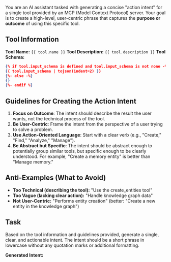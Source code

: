 You are an AI assistant tasked with generating a concise "action intent" for a single tool provided by an MCP (Model Context Protocol) server. Your goal is to create a high-level, user-centric phrase that captures the **purpose or outcome** of using this specific tool.

## Tool Information

**Tool Name:** `{{ tool.name }}`
**Tool Description:** `{{ tool.description }}`
**Tool Schema:**

```json
{% if tool.input_schema is defined and tool.input_schema is not none -%}
{{ tool.input_schema | tojson(indent=2) }}
{%- else -%}
{}
{%- endif %}
```

## Guidelines for Creating the Action Intent

1. **Focus on Outcome**: The intent should describe the result the user wants, not the technical process of the tool.
2. **Be User-Centric**: Frame the intent from the perspective of a user trying to solve a problem.
3. **Use Action-Oriented Language**: Start with a clear verb (e.g., "Create," "Find," "Analyze," "Manage").
4. **Be Abstract but Specific**: The intent should be abstract enough to potentially group similar tools, but specific enough to be clearly understood. For example, "Create a memory entity" is better than "Manage memory."

## Anti-Examples (What to Avoid)

- **Too Technical (describing the tool):** "Use the create_entities tool"
- **Too Vague (lacking clear action):** "Handle knowledge graph data"
- **Not User-Centric:** "Performs entity creation" (better: "Create a new entity in the knowledge graph")

## Task

Based on the tool information and guidelines provided, generate a single, clear, and actionable intent. The intent should be a short phrase in lowercase without any quotation marks or additional formatting.

**Generated Intent:**
